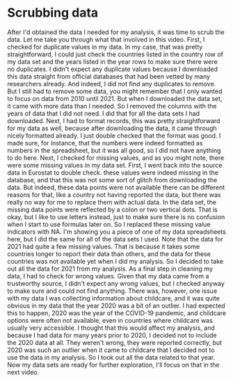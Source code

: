 # Scrubbing data

After I'd obtained the data I needed for my analysis, it was time to scrub the data. Let me take you through what that involved in this video. First, I checked for duplicate values in my data. In my case, that was pretty straightforward, I could just check the countries listed in the country row of my data set and the years listed in the year rows to make sure there were no duplicates. I didn't expect any duplicate values because I downloaded this data straight from official databases that had been vetted by many researchers already. And indeed, I did not find any duplicates to remove. But I still had to remove some data, you might remember that I only wanted to focus on data from 2010 until 2021. But when I downloaded the data set, it came with more data than I needed. So I removed the columns with the years of data that I did not need. I did that for all the data sets I had downloaded. Next, I had to format records, this was pretty straightforward for my data as well, because after downloading the data, it came through nicely formatted already. I just double checked that the format was good. I made sure, for instance, that the numbers were indeed formatted as numbers in the spreadsheet, but it was all good, so I did not have anything to do here. Next, I checked for missing values, and as you might note, there were some missing values in my data set. First, I went back into the source data in Eurostat to double check. these values were indeed missing in the database, and that this was not some sort of glitch from downloading the data. But indeed, these data points were not available there can be different reasons for that, like a country not having reported the data, but there was really no way for me to replace them with actual data. In the data set, the missing data points were reflected by a colon or two vertical dots. That is okay, but I like to use letters instead, just to make sure there is no confusion when I start to use formulas later on. So I replaced these missing value indicators with NA. I'm showing you a piece of one of my data spreadsheets here, but I did the same for all of the data sets I used. Note that the data for 2021 had quite a few missing values. That is because it takes some countries longer to report their data than others, and the data for these countries was not available yet when I did my analysis. So I decided to take out all the data for 2021 from my analysis. As a final step in cleaning my data, I had to check for wrong values. Given that my data came from a trustworthy source, I didn't expect any wrong values, but I checked anyway to make sure and could not find anything. There was, however, one issue with my data I was collecting information about childcare, and it was quite obvious in my data that the year 2020 was a bit of an outlier. I had expected this to happen, 2020 was the year of the COVID-19 pandemic, and childcare options were often not available, even in countries where childcare was usually very accessible. I thought that this would affect my analysis, and because I had data for many years prior to 2020, I decided not to include the 2020 data at all. They weren't wrong, they were reported correctly, but 2020 was such an outlier when it came to childcare that I decided not to use the data in my analysis. So I took out all the data related to that year. Now my data sets are ready for further exploration, I'll focus on that in the next video.